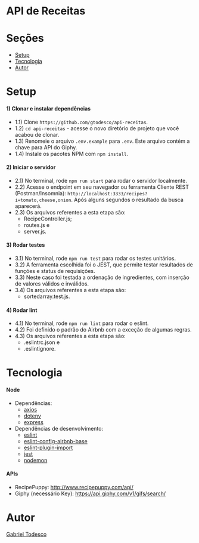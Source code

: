 # API de Receitas

Seções
=================
   * [Setup](#setup)
   * [Tecnologia](#tecnologia)
   * [Autor](#autor)

Setup
============

#### 1) Clonar e instalar dependências

- 1.1) Clone `https://github.com/gtodesco/api-receitas`.
- 1.2) `cd api-receitas` - acesse o novo diretório de projeto que você acabou de clonar.
- 1.3) Renomeie o arquivo `.env.example` para `.env`. Este arquivo contém a chave para API do Giphy.
- 1.4) Instale os pacotes NPM com `npm install`.

#### 2) Iniciar o servidor

- 2.1) No terminal, rode `npm run start` para rodar o servidor localmente.
- 2.2) Acesse o endpoint em seu navegador ou ferramenta Cliente REST (Postman/Insomnia): `http://localhost:3333/recipes?i=tomato,cheese,onion`. Após alguns segundos o resultado da busca aparecerá.
- 2.3) Os arquivos referentes a esta etapa são: 
    - RecipeController.js;
    - routes.js e
    - server.js.

#### 3) Rodar testes

- 3.1) No terminal, rode `npm run test` para rodar os testes unitários.
- 3.2) A ferramenta escolhida foi o JEST, que permite testar resultados de funções e status de requisições.
- 3.3) Neste caso foi testada a ordenação de ingredientes, com inserção de valores válidos e inválidos.
- 3.4) Os arquivos referentes a esta etapa são:
    - sortedarray.test.js.

#### 4) Rodar lint
- 4.1) No terminal, rode `npm run lint` para rodar o eslint.
- 4.2) Foi definido o padrão do Airbnb com a exceção de algumas regras.
- 4.3) Os arquivos referentes a esta etapa são:
    - .eslintrc.json e
    - .eslintignore.

Tecnologia
============

#### Node
- Dependências:
    - [axios](https://www.npmjs.com/package/axios)
    - [dotenv](https://www.npmjs.com/package/dotenv)
    - [express](https://www.npmjs.com/package/express)
- Dependências de desenvolvimento:
    - [eslint](https://www.npmjs.com/package/eslint)
    - [eslint-config-airbnb-base](https://www.npmjs.com/package/eslint-config-airbnb-base)
    - [eslint-plugin-import](https://www.npmjs.com/package/eslint-plugin-import)
    - [jest](https://www.npmjs.com/package/jest)
    - [nodemon](https://www.npmjs.com/package/nodemon)

#### APIs
- RecipePuppy: http://www.recipepuppy.com/api/
- Giphy (necessário Key): https://api.giphy.com/v1/gifs/search/

Autor
============

[Gabriel Todesco](https://www.linkedin.com/in/gabriel-jensen-todesco/)
